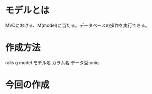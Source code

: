 # モデルとは
MVCにおける、M(model)に当たる。データベースの操作を実行できる。

# 作成方法
rails g model モデル名 カラム名:データ型:uniq

# 今回の作成




